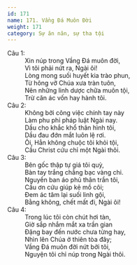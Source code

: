```yaml
---
id: 171
name: 171. Vầng Đá Muôn Đời
weight: 171
category: Sự ăn năn, sự tha tội
---
```

<dl><dt>Câu 1:</dt><dd data-verse="1">Xin núp trong Vầng Đá muôn đời, <br/>Vì tôi phải nứt ra, Ngài ôi! <br/>Lòng mong suối huyết kia trào phun, <br/>Từ hông vỡ Chúa xưa tràn tuôn, <br/>Nên những linh dược chữa muôn tội, <br/>Trừ căn ác vốn hay hành tôi. </dd><dt>Câu 2:</dt><dd data-verse="2">Không bởi công việc chính tay này <br/>Làm phu phỉ pháp luật Ngài nay. <br/>Dầu cho khắc khổ thân hình tôi, <br/>Dầu đau đớn mắt luôn lệ rơi. <br/>Ôi, Hẳn không chuộc tôi khỏi tội, <br/>Cầu Christ cứu chỉ một Ngài thôi. </dd><dt>Câu 3:</dt><dd data-verse="3">Bên gốc thập tự giá tôi quỳ, <br/>Bàn tay trắng chẳng bạc vàng chi. <br/>Nguyền ban áo phủ thân trần tôi, <br/>Cầu ơn cứu giúp kẻ mồ côi; <br/>Đem ác tâm lại suối linh gội, <br/>Bằng không, chết mất đi, Ngài ôi! </dd><dt>Câu 4:</dt><dd data-verse="4">Trong lúc tôi còn chút hơi tàn, <br/>Giờ sắp nhắm mắt xa trần gian <br/>Đặng bay đến nước chưa từng hay, <br/>Nhìn lên Chúa ở thiên tòa đây; <br/>Vầng Đá muôn đời nứt bởi tôi, <br/>Nguyện tôi chỉ núp trong Ngài thôi. </dd></dl>
